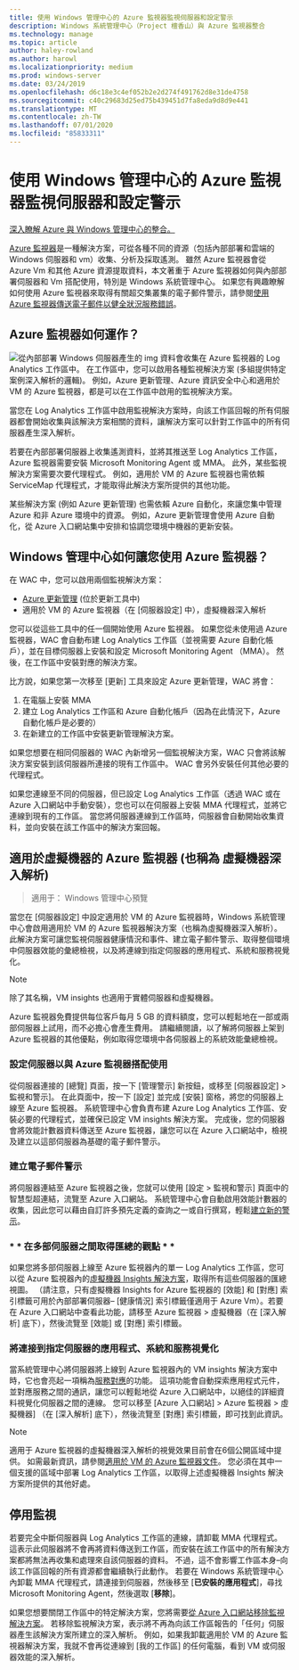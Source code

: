```yaml
---
title: 使用 Windows 管理中心的 Azure 監視器監視伺服器和設定警示
description: Windows 系統管理中心（Project 檀香山）與 Azure 監視器整合
ms.technology: manage
ms.topic: article
author: haley-rowland
ms.author: harowl
ms.localizationpriority: medium
ms.prod: windows-server
ms.date: 03/24/2019
ms.openlocfilehash: d6c18e3c4ef052b2e2d274f491762d8e31de4758
ms.sourcegitcommit: c40c29683d25ed75b439451d7fa8eda9d8d9e441
ms.translationtype: MT
ms.contentlocale: zh-TW
ms.lasthandoff: 07/01/2020
ms.locfileid: "85833311"
---
```

# <a name="monitor-servers-and-configure-alerts-with-azure-monitor-from-windows-admin-center"></a>使用 Windows 管理中心的 Azure 監視器監視伺服器和設定警示

[深入瞭解 Azure 與 Windows 管理中心的整合。](../plan/azure-integration-options.md)

[Azure 監視器](https://docs.microsoft.com/azure/azure-monitor/overview)是一種解決方案，可從各種不同的資源（包括內部部署和雲端的 Windows 伺服器和 vm）收集、分析及採取遙測。 雖然 Azure 監視器會從 Azure Vm 和其他 Azure 資源提取資料，本文著重于 Azure 監視器如何與內部部署伺服器和 Vm 搭配使用，特別是 Windows 系統管理中心。 如果您有興趣瞭解如何使用 Azure 監視器來取得有關超交集叢集的電子郵件警示，請參閱[使用 Azure 監視器傳送電子郵件以健全狀況服務錯誤](https://docs.microsoft.com/windows-server/storage/storage-spaces/configure-azure-monitor)。

## <a name="how-does-azure-monitor-work"></a>Azure 監視器如何運作？
![](../media/azure-monitor-diagram.png)從內部部署 Windows 伺服器產生的 img 資料會收集在 Azure 監視器的 Log Analytics 工作區中。 在工作區中，您可以啟用各種監視解決方案 (多組提供特定案例深入解析的邏輯)。 例如，Azure 更新管理、Azure 資訊安全中心和適用於 VM 的 Azure 監視器，都是可以在工作區中啟用的監視解決方案。 

當您在 Log Analytics 工作區中啟用監視解決方案時，向該工作區回報的所有伺服器都會開始收集與該解決方案相關的資料，讓解決方案可以針對工作區中的所有伺服器產生深入解析。 

若要在內部部署伺服器上收集遙測資料，並將其推送至 Log Analytics 工作區，Azure 監視器需要安裝 Microsoft Monitoring Agent 或 MMA。 此外，某些監視解決方案需要次要代理程式。 例如，適用於 VM 的 Azure 監視器也需依賴 ServiceMap 代理程式，才能取得此解決方案所提供的其他功能。 

某些解決方案 (例如 Azure 更新管理) 也需依賴 Azure 自動化，來讓您集中管理 Azure 和非 Azure 環境中的資源。 例如，Azure 更新管理會使用 Azure 自動化，從 Azure 入口網站集中安排和協調您環境中機器的更新安裝。


## <a name="how-does-windows-admin-center-enable-you-to-use-azure-monitor"></a>Windows 管理中心如何讓您使用 Azure 監視器？

在 WAC 中，您可以啟用兩個監視解決方案：

- [Azure 更新管理](azure-update-management.md) (位於更新工具中)
- 適用於 VM 的 Azure 監視器（在 [伺服器設定] 中），虛擬機器深入解析

您可以從這些工具中的任一個開始使用 Azure 監視器。 如果您從未使用過 Azure 監視器，WAC 會自動布建 Log Analytics 工作區（並視需要 Azure 自動化帳戶），並在目標伺服器上安裝和設定 Microsoft Monitoring Agent （MMA）。 然後，在工作區中安裝對應的解決方案。 

比方說，如果您第一次移至 [更新] 工具來設定 Azure 更新管理，WAC 將會：

1. 在電腦上安裝 MMA
2. 建立 Log Analytics 工作區和 Azure 自動化帳戶（因為在此情況下，Azure 自動化帳戶是必要的）
3. 在新建立的工作區中安裝更新管理解決方案。

如果您想要在相同伺服器的 WAC 內新增另一個監視解決方案，WAC 只會將該解決方案安裝到該伺服器所連接的現有工作區中。 WAC 會另外安裝任何其他必要的代理程式。

如果您連線至不同的伺服器，但已設定 Log Analytics 工作區（透過 WAC 或在 Azure 入口網站中手動安裝），您也可以在伺服器上安裝 MMA 代理程式，並將它連線到現有的工作區。 當您將伺服器連線到工作區時，伺服器會自動開始收集資料，並向安裝在該工作區中的解決方案回報。

## <a name="azure-monitor-for-virtual-machines-aka-virtual-machine-insights"></a>適用於虛擬機器的 Azure 監視器 (也稱為 虛擬機器深入解析)
>適用于： Windows 管理中心預覽

當您在 [伺服器設定] 中設定適用於 VM 的 Azure 監視器時，Windows 系統管理中心會啟用適用於 VM 的 Azure 監視器解決方案（也稱為虛擬機器深入解析）。 此解決方案可讓您監視伺服器健康情況和事件、建立電子郵件警示、取得整個環境中伺服器效能的彙總檢視，以及將連線到指定伺服器的應用程式、系統和服務視覺化。

> [!NOTE]
> 除了其名稱，VM insights 也適用于實體伺服器和虛擬機器。

Azure 監視器免費提供每位客戶每月 5 GB 的資料額度，您可以輕鬆地在一部或兩部伺服器上試用，而不必擔心會產生費用。 請繼續閱讀，以了解將伺服器上架到 Azure 監視器的其他優點，例如取得您環境中各伺服器上的系統效能彙總檢視。

### <a name="set-up-your-server-for-use-with-azure-monitor"></a>**設定伺服器以與 Azure 監視器搭配使用**

從伺服器連接的 [總覽] 頁面，按一下 [管理警示] 新按鈕，或移至 [伺服器設定] > 監視和警示]。 在此頁面中，按一下 [設定] 並完成 [安裝] 窗格，將您的伺服器上線至 Azure 監視器。 系統管理中心會負責布建 Azure Log Analytics 工作區、安裝必要的代理程式，並確保已設定 VM insights 解決方案。 完成後，您的伺服器會將效能計數器資料傳送至 Azure 監視器，讓您可以在 Azure 入口網站中，檢視及建立以這部伺服器為基礎的電子郵件警示。

### <a name="create-email-alerts"></a>**建立電子郵件警示**

將伺服器連結至 Azure 監視器之後，您就可以使用 [設定 > 監視和警示] 頁面中的智慧型超連結，流覽至 Azure 入口網站。 系統管理中心會自動啟用效能計數器的收集，因此您可以藉由自訂許多預先定義的查詢之一或自行撰寫，輕鬆[建立新的警示](https://docs.microsoft.com/azure/azure-monitor/platform/alerts-log)。

### <a name="get-a-consolidated-view-across-multiple-servers-"></a>* * 在多部伺服器之間取得匯總的觀點 * *

如果您將多部伺服器上線至 Azure 監視器內的單一 Log Analytics 工作區，您可以從 Azure 監視器內的[虛擬機器 Insights 解決方案](https://docs.microsoft.com/azure/azure-monitor/insights/vminsights-overview)，取得所有這些伺服器的匯總視圖。  （請注意，只有虛擬機器 Insights for Azure 監視器的 [效能] 和 [對應] 索引標籤可用於內部部署伺服器– [健康情況] 索引標籤僅適用于 Azure Vm）。若要在 Azure 入口網站中查看此功能，請移至 Azure 監視器 > 虛擬機器（在 [深入解析] 底下），然後流覽至 [效能] 或 [對應] 索引標籤。

### <a name="visualize-apps-systems-and-services-connected-to-a-given-server"></a>**將連接到指定伺服器的應用程式、系統和服務視覺化**

當系統管理中心將伺服器將上線到 Azure 監視器內的 VM insights 解決方案中時，它也會亮起一項稱為[服務對應](https://docs.microsoft.com/azure/azure-monitor/insights/service-map)的功能。 這項功能會自動探索應用程式元件，並對應服務之間的通訊，讓您可以輕鬆地從 Azure 入口網站中，以絕佳的詳細資料視覺化伺服器之間的連線。 您可以移至 [Azure 入口網站] > Azure 監視器 > 虛擬機器] （在 [深入解析] 底下），然後流覽至 [對應] 索引標籤，即可找到此資訊。

> [!NOTE]
> 適用于 Azure 監視器的虛擬機器深入解析的視覺效果目前會在6個公開區域中提供。  如需最新資訊，請參閱[適用於 VM 的 Azure 監視器文件](https://docs.microsoft.com/azure/azure-monitor/insights/vminsights-onboard#log-analytics)。  您必須在其中一個支援的區域中部署 Log Analytics 工作區，以取得上述虛擬機器 Insights 解決方案所提供的其他好處。

## <a name="disabling-monitoring"></a>停用監視

若要完全中斷伺服器與 Log Analytics 工作區的連線，請卸載 MMA 代理程式。 這表示此伺服器將不會再將資料傳送到工作區，而安裝在該工作區中的所有解決方案都將無法再收集和處理來自該伺服器的資料。 不過，這不會影響工作區本身–向該工作區回報的所有資源都會繼續執行此動作。 若要在 Windows 系統管理中心內卸載 MMA 代理程式，請連接到伺服器，然後移至 [**已安裝的應用程式**]，尋找 Microsoft Monitoring Agent，然後選取 [**移除**]。

如果您想要關閉工作區中的特定解決方案，您將需要[從 Azure 入口網站移除監視解決方案](https://docs.microsoft.com/azure/azure-monitor/insights/solutions#remove-a-management-solution)。 若移除監視解決方案，表示將不再為向該工作區報告的「任何」伺服器產生該解決方案所建立的深入解析。 例如，如果我卸載適用於 VM 的 Azure 監視器解決方案，我就不會再從連線到 [我的工作區] 的任何電腦，看到 VM 或伺服器效能的深入解析。
